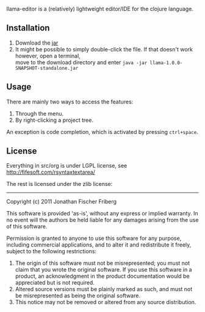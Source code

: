 
llama-editor is a (relatively) lightweight editor/IDE for the clojure language.

## Installation

1. Download the [jar](https://github.com/downloads/odyssomay/llama-editor/llama-1.0.0-SNAPSHOT-standalone.jar)
2. It might be possible to simply double-click the file. If that doesn't work however, open a terminal,<br/> 
   move to the download directory and enter `java -jar llama-1.0.0-SNAPSHOT-standalone.jar`

## Usage

There are mainly two ways to access the features:

1. Through the menu.
2. By right-clicking a project tree.

An exception is code completion, which is activated by pressing `ctrl+space`.

## License 

Everything in src/org is under LGPL license, see http://fifesoft.com/rsyntaxtextarea/

The rest is licensed under the zlib license:

---

Copyright (c) 2011 Jonathan Fischer Friberg

This software is provided 'as-is', without any express or implied
warranty. In no event will the authors be held liable for any damages
arising from the use of this software.

Permission is granted to anyone to use this software for any purpose,
including commercial applications, and to alter it and redistribute it
freely, subject to the following restrictions:

1. The origin of this software must not be misrepresented; you must not claim that you wrote the original software. If you use this software in a product, an acknowledgment in the product documentation would be appreciated but is not required.
2. Altered source versions must be plainly marked as such, and must not be misrepresented as being the original software.
3. This notice may not be removed or altered from any source distribution.

